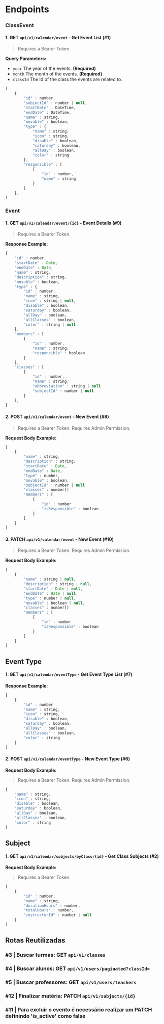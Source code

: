 # Endpoints

### ClassEvent

#### 1. **GET** `api/v1/calendar/event` - Get Event List (#1)

> Requires a Bearer Token.

**Query Parameters:**
- `year` The year of the events. **(Required)**
- `month` The month of the events. **(Required)**
- `classId` The Id of the class the events are related to.

```javascript
[
    {
        "id" : number,
        "subjectId" : number | null,
        "startDate" : DateTime,
        "endDate" : DateTime,
        "name" : string,
        "movable" : boolean,
        "type" : {
            "name" : string,
            "icon" : string,
            "disable" : boolean,
            "saturday" : boolean,
            "allDay" : boolean,
            "color" : string
        },
        "responsible" : [
            {
                "id" : number,
                "name" : string
            }
        ]
    },
]
```

### Event

#### 1. **GET** `api/v1/calendar/event/{id}` - Event Details (#9)

> Requires a Bearer Token.

**Response Example:**

```javascript
{
    "id" : number,
    "startDate" : Date,
    "endDate" : Date,
    "name" : string,
    "description" : string,
    "movable" : boolean,
    "type" : {
        "id" : number,
        "name" : string,
        "icon" : string | null,
        "disable" : boolean,
        "saturday" : boolean,
        "allDay" : boolean,
        "allClasses" : boolean,
        "color" : string | null
    },
    "members" : [
        {
            "id" : number,
            "name" : string,
            "responsible" : boolean
        }
    ],
    "classes" : [
        {
            "id" : number,
            "name" : string,
            "abbreviation" : string | null
            "subjectId" : number | null
        }
    ],
}
```

#### 2. **POST** `api/v1/calendar/event` - New Event (#8)

> Requires a Bearer Token.
> Requires Admin Permission.

**Request Body Example:**

```javascript
[
    {
        "name" : string,
        "description" : string,
        "startDate" : Date,
        "endDate" : Date,
        "type" : number,
        "movable" : boolean,
        "subjectId" : number | null
        "classes" : number[]
        "members" : [
            {
                "id" : number
                "isResponsible" : boolean
            }
        ]
    }
]
```

#### 3. **PATCH** `api/v1/calendar/event` - New Event (#10)

> Requires a Bearer Token.
> Requires Admin Permission.

**Request Body Example:**

```javascript
[
    {
        "name" : string | null,
        "description" : string | null,
        "startDate" : Date | null,
        "endDate" : Date | null,
        "type" : number | null,
        "movable" : boolean | null,
        "classes" : number[]
        "members" : [
            {
                "id" : number
                "isResponsible" : boolean
            }
        ]
    }
]
```

## Event Type

#### 1. **GET** `api/v1/calendar/eventType` - Get Event Type List (#7)

**Response Example:**

```javascript
[
    {
        "id" : number
        "name" : string,
        "icon" : string,
        "disable" : boolean,
        "saturday" : boolean,
        "allDay" : boolean,
        "allClasses" : boolean,
        "color" : string
    }
]
```


#### 2. **POST** `api/v1/calendar/eventType` - New Event Type (#6)
 

**Request Body Example:**

> Requires a Bearer Token.
> Requires Admin Permission.

```javascript
{
    "name" : string,
    "icon" : string,
    "disable" : boolean,
    "saturday" : boolean,
    "allDay" : boolean,
    "allClasses" : boolean,
    "color" : string
}
```


## Subject

#### 1. **GET** `api/v1/calendar/subjects/byClass/{id}` - Get Class Subjects (#2)

**Request Body Example:**

> Requires a Bearer Token.

```javascript
[
    {
        "id" : number,
        "name" : string,
        "durationHours" : number,
        "totalHours" : number,
        "instructorId" : number | null
    }
]
```

## Rotas Reutilizadas

### #3 | Buscar turmas: GET `api/v1/classes`
### #4 | Buscar alunos: GET `api/v1/users/paginated?classId=`
### #5 | Buscar professores: GET `api/v1/users/teachers`
### #12 | Finalizar matéria: PATCH `api/v1/subjects/{id}`
### #11 | Para excluir o evento é necessário realizar um PATCH definindo 'is_active' como false